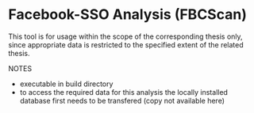 # Facebook-SSO Analysis (FBCScan)

This tool is for usage within the scope of the corresponding thesis only, since appropriate data is restricted to the specified extent of the related thesis.

NOTES
* executable in build directory
* to access the required data for this analysis the locally installed database first needs to be transfered (copy not available here)
